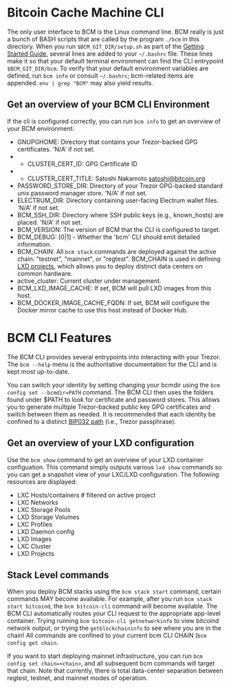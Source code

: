 # Bitcoin Cache Machine CLI

The only user interface to BCM is the Linux command line. BCM really is just a bunch of BASH scripts that are called by the program `./bcm` in this directory.  When you run `$BCM_GIT_DIR/setup.sh` as part of the [Getting Started Guide](https://github.com/BitcoinCacheMachine/BitcoinCacheMachine#getting-started), several lines are added to your `~/.bashrc` file. These lines make it so that your default terminal environment can find the CLI entrypoint `$BCM_GIT_DIR/bcm`. To verify that your default environment variables are defined, run `bcm info` or consult `~/.bashrc`; bcm-related items are appended. `env | grep "BCM"` may also yield results.

## Get an overview of your BCM CLI Environment

If the cli is configured correctly, you can run `bcm info` to get an overview of your BCM environment:

* GNUPGHOME:              Directory that contains your Trezor-backed GPG certificates. 'N/A' if not set.
*  - CLUSTER_CERT_ID:        GPG Certificate ID
*  - CLUSTER_CERT_TITLE:     Satoshi Nakamoto <satoshi@bitcoin.org>
* PASSWORD_STORE_DIR:     Directory of your Trezor GPG-backed standard unix password manager store. 'N/A' if not set.
* ELECTRUM_DIR:           Directory containing user-facing Electrum wallet files. 'N/A' if not set.
* BCM_SSH_DIR:            Directory where SSH public keys (e.g., known_hosts) are placed. 'N/A' if not set.
* BCM_VERSION:            The version of BCM that the CLI is configured to target.
* BCM_DEBUG:              [0|1] - Whether the 'bcm' CLI should emit detailed information.
* BCM_CHAIN:      All `bcm stack` commands are deployed against the active chain: "testnet", "mainnet", or "regtest". BCM_CHAIN is used in defining [LXD projects](https://github.com/lxc/lxd/blob/master/doc/projects.md), which allows you to deploy distinct data centers on common hardware.
* active_cluster:            Current cluster under management.
* BCM_LXD_IMAGE_CACHE:    If set, BCM will pull LXD images from this host.
* BCM_DOCKER_IMAGE_CACHE_FQDN: If set, BCM will configure the Docker mirror cache to use this host instead of Docker Hub.

# BCM CLI Features

The BCM CLI provides several entrypoints into interacting with your Trezor. The `bcm --help` menu is the authoritative documentation for the CLI and is kept most up-to-date.

You can switch your identity by setting changing your bcmdir using the `bcm config set --bcmdir=PATH` command. The BCM CLI then uses the folders found under $PATH to look for certificate and password stores. This allows you to generate multiple Trezor-backed public key GPG certificates and switch between them as needed. It is recommended that each identity be confined to a distinct [BIP032 path](https://github.com/bitcoin/bips/blob/master/bip-0032.mediawiki) (i.e., Trezor passphrase).

## Get an overview of your LXD configuration

Use the `bcm show` command to get an overview of your LXD container configuation. This command simply outputs various `lxd show` commands so you can get a snapshot view of your LXC/LXD configuration. The following resources are displayed:

* LXC Hosts/containers      # filtered on active project
* LXC Networks              
* LXC Storage Pools
* LXD Storage Volumes
* LXC Profiles
* LXD Daemon config
* LXD Images
* LXC Cluster
* LXD Projects

## Stack Level commands

When you deploy BCM stacks using the `bcm stack start` command, certain commands MAY become available. For example, after you run `bcm stack start bitcoind`, the `bcm bitcoin-cli` command will become available. The BCM CLI automatically routes your CLI request to the appropriate app-level container. Trying running `bcm bitcoin-cli getnetworkinfo` to view bitcoind network output, or trying the `getblockchaininfo` to see where you are in the chain!  All commands are confined to your current bcm CLI CHAIN (`bcm config get chain`. 

If you want to start deploying mainnet infrastructure, you can run `bcm config set chain=<chain>`, and all subsequent bcm commands will target that chain. Note that currently, there is total data-center separation between regtest, testnet, and mainnet modes of operation.
